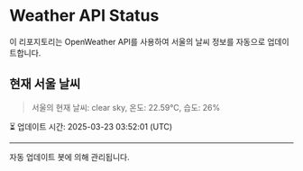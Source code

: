
# Weather API Status

이 리포지토리는 OpenWeather API를 사용하여 서울의 날씨 정보를 자동으로 업데이트합니다.

## 현재 서울 날씨
> 서울의 현재 날씨: clear sky, 온도: 22.59°C, 습도: 26%

⏳ 업데이트 시간: 2025-03-23 03:52:01 (UTC)

---
자동 업데이트 봇에 의해 관리됩니다.
